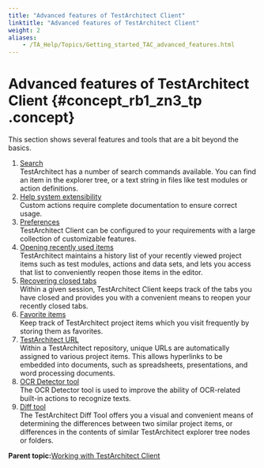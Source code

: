 ```yaml
--- 
title: "Advanced features of TestArchitect Client"
linktitle: "Advanced features of TestArchitect Client"
weight: 2
aliases: 
    - /TA_Help/Topics/Getting_started_TAC_advanced_features.html
---
```

# Advanced features of TestArchitect Client {#concept_rb1_zn3_tp .concept}

This section shows several features and tools that are a bit beyond the basics.

1.  [Search](../../TA_Help/Topics/Additional_features_search.html)  
TestArchitect has a number of search commands available. You can find an item in the explorer tree, or a text string in files like test modules or action definitions.
2.  [Help system extensibility](../../TA_Help/Topics/Additional_features_Help_extensibility.html)  
Custom actions require complete documentation to ensure correct usage.
3.  [Preferences](../../TA_Help/Topics/Additional_features_preferences.html)  
TestArchitect Client can be configured to your requirements with a large collection of customizable features.
4.  [Opening recently used items](../../TA_Help/Topics/Opening_recent_items.html)  
TestArchitect maintains a history list of your recently viewed project items such as test modules, actions and data sets, and lets you access that list to conveniently reopen those items in the editor.
5.  [Recovering closed tabs](../../TA_Help/Topics/Recovering_closed_items.html)  
Within a given session, TestArchitect Client keeps track of the tabs you have closed and provides you with a convenient means to reopen your recently closed tabs.
6.  [Favorite items](../../TA_Help/Topics/Favorite_items.html)  
Keep track of TestArchitect project items which you visit frequently by storing them as favorites.
7.  [TestArchitect URL](../../TA_Help/Topics/Additional_features_TA_URL.html)  
Within a TestArchitect repository, unique URLs are automatically assigned to various project items. This allows hyperlinks to be embedded into documents, such as spreadsheets, presentations, and word processing documents.
8.  [OCR Detector tool](../../TA_Help/Topics/ug_OCR_detector_tool.html)  
The OCR Detector tool is used to improve the ability of OCR-related built-in actions to recognize texts.
9.  [Diff tool](../../TA_Help/Topics/ug_diff_tool.html)  
The TestArchitect Diff Tool offers you a visual and convenient means of determining the differences between two similar project items, or differences in the contents of similar TestArchitect explorer tree nodes or folders.

**Parent topic:**[Working with TestArchitect Client](../../TA_Help/Topics/Getting_started_overview_working_with_TestArchitect_client.html)

